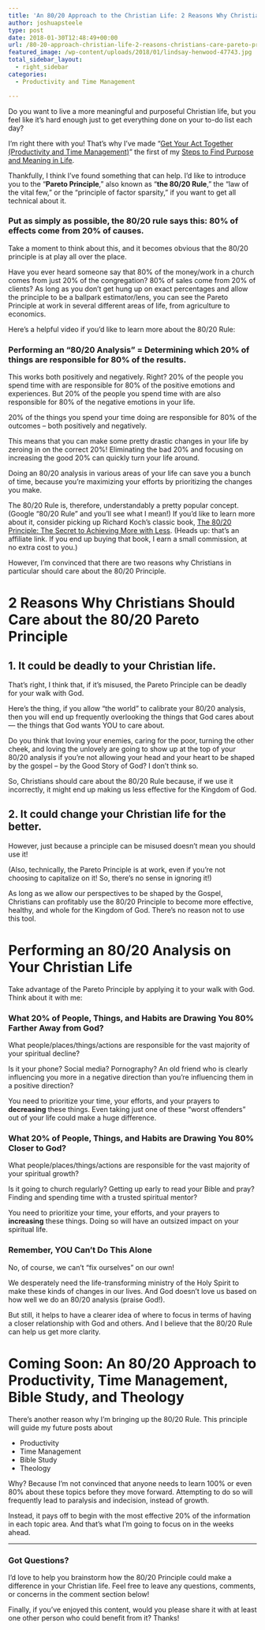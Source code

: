 ```yaml
---
title: 'An 80/20 Approach to the Christian Life: 2 Reasons Why Christians Should Care About the Pareto Principle'
author: joshuapsteele
type: post
date: 2018-01-30T12:48:49+00:00
url: /80-20-approach-christian-life-2-reasons-christians-care-pareto-principle/
featured_image: /wp-content/uploads/2018/01/lindsay-henwood-47743.jpg
total_sidebar_layout:
  - right_sidebar
categories:
  - Productivity and Time Management

---
```

Do you want to live a more meaningful and purposeful Christian life, but you feel like it&#8217;s hard enough just to get everything done on your to-do list each day?

I&#8217;m right there with you! That&#8217;s why I&#8217;ve made &#8220;[Get Your Act Together (Productivity and Time Management)][1]&#8221; the first of my [Steps to Find Purpose and Meaning in Life][2].

Thankfully, I think I&#8217;ve found something that can help. I&#8217;d like to introduce you to the &#8220;**Pareto Principle**,&#8221; also known as &#8220;**the 80/20 Rule**,&#8221; the &#8220;law of the vital few,&#8221; or the &#8220;principle of factor sparsity,&#8221; if you want to get all technical about it.

### Put as simply as possible, the 80/20 rule says this: 80% of effects come from 20% of causes.

Take a moment to think about this, and it becomes obvious that the 80/20 principle is at play all over the place.

Have you ever heard someone say that 80% of the money/work in a church comes from just 20% of the congregation? 80% of sales come from 20% of clients? As long as you don&#8217;t get hung up on exact percentages and allow the principle to be a ballpark estimator/lens, you can see the Pareto Principle at work in several different areas of life, from agriculture to economics.

Here&#8217;s a helpful video if you&#8217;d like to learn more about the 80/20 Rule:



### Performing an &#8220;80/20 Analysis&#8221; = Determining which 20% of things are responsible for 80% of the results.

This works both positively and negatively. Right? 20% of the people you spend time with are responsible for 80% of the positive emotions and experiences. But 20% of the people you spend time with are also responsible for 80% of the negative emotions in your life.

20% of the things you spend your time doing are responsible for 80% of the outcomes &#8211; both positively and negatively.

This means that you can make some pretty drastic changes in your life by zeroing in on the correct 20%! Eliminating the bad 20% and focusing on increasing the good 20% can quickly turn your life around.

Doing an 80/20 analysis in various areas of your life can save you a bunch of time, because you&#8217;re maximizing your efforts by prioritizing the changes you make.

The 80/20 Rule is, therefore, understandably a pretty popular concept. (Google &#8220;80/20 Rule&#8221; and you&#8217;ll see what I mean!) If you&#8217;d like to learn more about it, consider picking up Richard Koch&#8217;s classic book, <a href="http://amzn.to/2BEFj3k" target="_blank" rel="noopener">The 80/20 Principle: The Secret to Achieving More with Less</a>. (Heads up: that&#8217;s an affiliate link. If you end up buying that book, I earn a small commission, at no extra cost to you.)

However, I&#8217;m convinced that there are two reasons why Christians in particular should care about the 80/20 Principle.

# 2 Reasons Why Christians Should Care about the 80/20 Pareto Principle

## 1. It could be deadly to your Christian life.

That&#8217;s right, I think that, if it&#8217;s misused, the Pareto Principle can be deadly for your walk with God.

Here&#8217;s the thing, if you allow &#8220;the world&#8221; to calibrate your 80/20 analysis, then you will end up frequently overlooking the things that God cares about &#8212; the things that God wants YOU to care about.

Do you think that loving your enemies, caring for the poor, turning the other cheek, and loving the unlovely are going to show up at the top of your 80/20 analysis if you&#8217;re not allowing your head and your heart to be shaped by the gospel &#8211; by the Good Story of God? I don&#8217;t think so.

So, Christians should care about the 80/20 Rule because, if we use it incorrectly, it might end up making us less effective for the Kingdom of God.

## 2. It could change your Christian life for the better.

However, just because a principle can be misused doesn&#8217;t mean you should use it!

(Also, technically, the Pareto Principle is at work, even if you&#8217;re not choosing to capitalize on it! So, there&#8217;s no sense in ignoring it!)

As long as we allow our perspectives to be shaped by the Gospel, Christians can profitably use the 80/20 Principle to become more effective, healthy, and whole for the Kingdom of God. There&#8217;s no reason not to use this tool.

# Performing an 80/20 Analysis on Your Christian Life

Take advantage of the Pareto Principle by applying it to your walk with God. Think about it with me:

### What 20% of People, Things, and Habits are Drawing You 80% Farther Away from God?

What people/places/things/actions are responsible for the vast majority of your spiritual decline?

Is it your phone? Social media? Pornography? An old friend who is clearly influencing you more in a negative direction than you&#8217;re influencing them in a positive direction?

You need to prioritize your time, your efforts, and your prayers to **decreasing** these things. Even taking just one of these &#8220;worst offenders&#8221; out of your life could make a huge difference.

### What 20% of People, Things, and Habits are Drawing You 80% Closer to God?

What people/places/things/actions are responsible for the vast majority of your spiritual growth?

Is it going to church regularly? Getting up early to read your Bible and pray? Finding and spending time with a trusted spiritual mentor?

You need to prioritize your time, your efforts, and your prayers to **increasing** these things. Doing so will have an outsized impact on your spiritual life.

### Remember, YOU Can&#8217;t Do This Alone

No, of course, we can&#8217;t &#8220;fix ourselves&#8221; on our own!

We desperately need the life-transforming ministry of the Holy Spirit to make these kinds of changes in our lives. And God doesn&#8217;t love us based on how well we do an 80/20 analysis (praise God!).

But still, it helps to have a clearer idea of where to focus in terms of having a closer relationship with God and others. And I believe that the 80/20 Rule can help us get more clarity.

# Coming Soon: An 80/20 Approach to Productivity, Time Management, Bible Study, and Theology

There&#8217;s another reason why I&#8217;m bringing up the 80/20 Rule. This principle will guide my future posts about

  * Productivity
  * Time Management
  * Bible Study
  * Theology

Why? Because I&#8217;m not convinced that anyone needs to learn 100% or even 80% about these topics before they move forward. Attempting to do so will frequently lead to paralysis and indecision, instead of growth.

Instead, it pays off to begin with the most effective 20% of the information in each topic area. And that&#8217;s what I&#8217;m going to focus on in the weeks ahead.

* * *

### Got Questions?

I&#8217;d love to help you brainstorm how the 80/20 Principle could make a difference in your Christian life. Feel free to leave any questions, comments, or concerns in the comment section below!

Finally, if you&#8217;ve enjoyed this content, would you please share it with at least one other person who could benefit from it? Thanks!

### 

&nbsp;

 [1]: https://joshuapsteele.com/category/productivity-and-time-management/
 [2]: https://joshuapsteele.com/start-here/